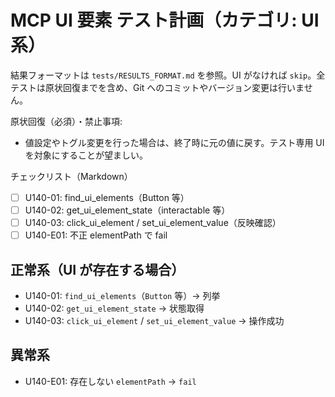 # MCP UI 要素 テスト計画（カテゴリ: UI系）

結果フォーマットは `tests/RESULTS_FORMAT.md` を参照。UI がなければ `skip`。全テストは原状回復までを含め、Git へのコミットやバージョン変更は行いません。

原状回復（必須）・禁止事項:
- 値設定やトグル変更を行った場合は、終了時に元の値に戻す。テスト専用 UI を対象にすることが望ましい。

チェックリスト（Markdown）
- [ ] U140-01: find_ui_elements（Button 等）
- [ ] U140-02: get_ui_element_state（interactable 等）
- [ ] U140-03: click_ui_element / set_ui_element_value（反映確認）
- [ ] U140-E01: 不正 elementPath で fail

## 正常系（UI が存在する場合）

- U140-01: `find_ui_elements`（`Button` 等）→ 列挙
- U140-02: `get_ui_element_state` → 状態取得
- U140-03: `click_ui_element` / `set_ui_element_value` → 操作成功

## 異常系

- U140-E01: 存在しない `elementPath` → `fail`
